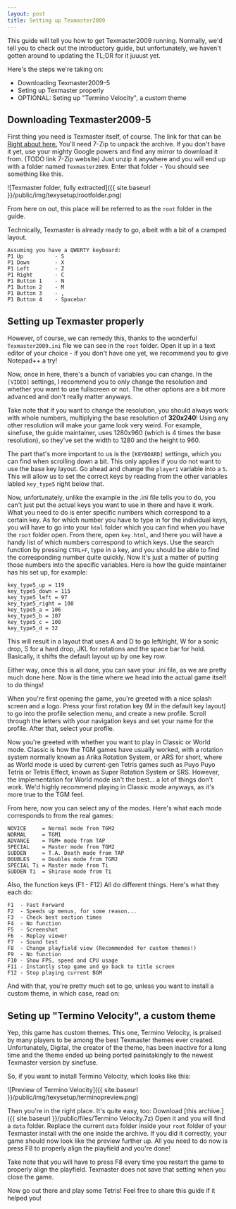 ```yaml
---
layout: post
title: Setting up Texmaster2009
---
```



This guide will tell you how to get Texmaster2009 running.
Normally, we'd tell you to check out the introductory guide, but unfortunately, we haven't gotten around to updating the TL;DR for it juuust yet.

Here's the steps we're taking on:
* Downloading Texmaster2009-5
* Seting up Texmaster properly
* OPTIONAL: Seting up "Termino Velocity", a custom theme

## Downloading Texmaster2009-5

First thing you need is Texmaster itself, of course. The link for that can be [Right about here.](http://mindflyer.net/tetris/texmaster/Texmaster2009-5.7z) You'll need 7-Zip to unpack the archive. If you don't have it yet, use your mighty Google powers and find any mirror to download it from. (TODO link 7-Zip website) Just unzip it anywhere and you will end up with a folder named `Texmaster2009`. Enter that folder - You should see something like this.

![Texmaster folder, fully extracted]({{ site.baseurl }}/public/img/texysetup/rootfolder.png)

From here on out, this place will be referred to as the `root` folder in the guide.

Technically, Texmaster is already ready to go, albeit with a bit of a cramped layout.
```
Assuming you have a QWERTY keyboard:
P1 Up          - S
P1 Down        - X
P1 Left        - Z
P1 Right       - C
P1 Button 1    - N
P1 Button 2    - M
P1 Button 3    - ,
P1 Button 4    - Spacebar
```

## Setting up Texmaster properly

However, of course, we can remedy this, thanks to the wonderful `Texmaster2009.ini` file we can see in the `root` folder. Open it up in a text editor of your choice - if you don't have one yet, we recommend you to give Notepad++ a try!

Now, once in here, there's a bunch of variables you can change. In the `[VIDEO]` settings, I recommend you to only change the resolution and whether you want to use fullscreen or not. The other options are a bit more advanced and don't really matter anyways. 

<p class="message">
 Take note that if you want to change the resolution, you should always work with whole numbers, multiplying the base resolution of <b>320x240</b>! Using any other resolution will make your game look very weird. For example, sinefuse, the guide maintainer, uses 1280x960 (which is 4 times the base resolution), so they've set the width to 1280 and the height to 960.
</p>

The part that's more important to us is the `[KEYBOARD]` settings, which you can find when scrolling down a bit. This only applies if you do not want to use the base key layout. Go ahead and change the `player1` variable into a `5`. This will allow us to set the correct keys by reading from the other variables labled `key_type5` right below that.

Now, unfortunately, unlike the example in the .ini file tells you to do, you can't just put the actual keys you want to use in there and have it work. What you need to do is enter specific numbers which correspond to a certain key. As for which number you have to type in for the individual keys, you will have to go into your `html` folder which you can find when you have the `root` folder open. From there, open `key.html`, and there you will have a handy list of which numbers correspond to which keys. Use the search function by pressing `CTRL+F`, type in a key, and you should be able to find the corresponding number quite quickly. Now it's just a matter of putting those numbers into the specific variables. Here is how the guide maintainer has his set up, for example:
```
key_type5_up = 119
key_type5_down = 115
key_type5_left = 97
key_type5_right = 100
key_type5_a = 106
key_type5_b = 107
key_type5_c = 108
key_type5_d = 32
```
This will result in a layout that uses A and D to go left/right, W for a sonic drop, S for a hard drop, JKL for rotations and the space bar for hold. Basically, it shifts the default layout up by one key row.

Either way, once this is all done, you can save your .ini file, as we are pretty much done here. Now is the time where we head into the actual game itself to do things!

When you're first opening the game, you're greeted with a nice splash screen and a logo. Press your first rotation key (M in the default key layout) to go into the profile selection menu, and create a new profile. Scroll through the letters with your navigation keys and set your name for the profile. After that, select your profile. 

Now you're greeted with whether you want to play in Classic or World mode. Classic is how the TGM games have usually worked, with a rotation system normally known as Arika Rotation System, or ARS for short, where as World mode is used by current-gen Tetris games such as Puyo Puyo Tetris or Tetris Effect, known as Super Rotation System or SRS. However, the implementation for World mode isn't the best... a lot of things don't work. We'd highly recommend playing in Classic mode anyways, as it's more true to the TGM feel.

From here, now you can select any of the modes. Here's what each mode corresponds to from the real games:
```
NOVICE     = Normal mode from TGM2
NORMAL     = TGM1
ADVANCE    = TGM+ mode from TAP
SPECIAL    = Master mode from TGM2
SUDDEN     = T.A. Death mode from TAP
DOUBLES    = Doubles mode from TGM2
SPECIAL Ti = Master mode from Ti
SUDDEN Ti  = Shirase mode from Ti
```

Also, the function keys (F1 - F12) All do different things. Here's what they each do:
```
F1  - Fast Forward
F2  - Speeds up menus, for some reason...
F3  - Check best section times
F4  - No function
F5  - Screenshot
F6  - Replay viewer
F7  - Sound test
F8  - Change playfield view (Recommended for custom themes!)
F9  - No function
F10 - Show FPS, speed and CPU usage
F11 - Instantly stop game and go back to title screen
F12 - Stop playing current BGM
```

And with that, you're pretty much set to go, unless you want to install a custom theme, in which case, read on:

## Seting up "Termino Velocity", a custom theme

Yep, this game has custom themes. This one, Termino Velocity, is praised by many players to be among the best Texmaster themes ever created. Unfortunately, Digital, the creator of the theme, has been inactive for a long time and the theme ended up being ported painstakingly to the newest Texmaster version by sinefuse.

So, if you want to install Termino Velocity, which looks like this:

![Preview of Termino Velocity]({{ site.baseurl }}/public/img/texysetup/terminopreview.png)

Then you're in the right place. It's quite easy, too: Download [this archive.]({{ site.baseurl }}/public/files/Termino Velocity.7z) Open it and you will find a `data` folder. Replace the current `data` folder inside your `root` folder of your Texmaster install with the one inside the archive. If you did it correctly, your game should now look like the preview further up. All you need to do now is press F8 to properly align the playfield and you're done!

<p class="message">
 Take note that you will have to press F8 every time you restart the game to properly align the playfield. Texmaster does not save that setting when you close the game.
</p>

Now go out there and play some Tetris! Feel free to share this guide if it helped you!